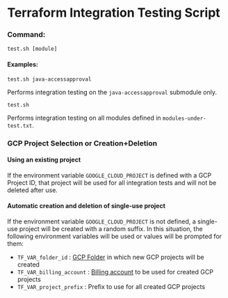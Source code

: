 # Terraform Integration Testing Script

### Command:

`test.sh [module]`

#### Examples:

```shell
test.sh java-accessapproval
```

Performs integration testing on the `java-accessapproval` submodule only.

```shell
test.sh
```

Performs integration testing on all modules defined in `modules-under-test.txt`.

### GCP Project Selection or Creation+Deletion

#### Using an existing project

If the environment variable `GOOGLE_CLOUD_PROJECT` is defined with a
GCP Project ID, that project will be used for all integration tests and
will not be deleted after use.

#### Automatic creation and deletion of single-use project

If the environment variable `GOOGLE_CLOUD_PROJECT` is not defined,
a single-use project will be created with a random suffix. In this
situation, the following environment variables will be used or
values will be prompted for them:

* `TF_VAR_folder_id` : [GCP Folder](https://cloud.google.com/resource-manager/docs/creating-managing-folders)
  in which new GCP projects will be created
* `TF_VAR_billing_account` : [Billing account](https://cloud.google.com/billing/docs/concepts) to be
  used for created GCP projects
* `TF_VAR_project_prefix` : Prefix to use for all created GCP projects